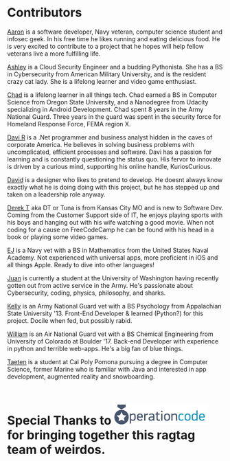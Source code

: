 # Contributors

[Aaron](https://github.com/aaron-suarez) is a software developer, Navy veteran, computer science student and infosec geek. In his free time he likes running and eating delicious food. He is very excited to contribute to a project that he hopes will help fellow veterans live a more fulfilling life.

[Ashley](https://github.com/AshTemp) is a Cloud Security Engineer and a budding Pythonista. She has a BS in Cybersecurity from American Military University, and is the resident crazy cat lady. She is a lifelong learner and video game enthusiast.

[Chad](https://github.com/chadg1980) is a lifelong learner in all things tech. Chad earned a BS in Computer Science from Oregon State University, and a Nanodegree from Udacity specializing in Android Development. Chad spent 8 years in the Army National Guard. Three years in the guard was spent in the security force for Homeland Response Force, FEMA region X. 

[Davi R](https://github.com/KuriosCurious) is a .Net programmer and business analyst hidden in the caves of corporate America. He believes in solving business problems with uncomplicated, efficient processes and software. Davi has a passion for learning and is constantly questioning the status quo. His fervor to innovate is driven by a curious mind, supporting his online handle, KuriosCurious.

[David](https://github.com/dmarchante) is a designer who likes to pretend to develop. He doesnt always know exactly what he is doing doing with this project, but he has stepped up and taken on a leadership role anyway.

[Derek T](https://github.com/dteuny1022) aka DT or Tuna is from Kansas City MO and is new to Software Dev. Coming from the Customer Support side of IT, he enjoys playing sports with his boys and hanging out with his wife watching a good movie. When not coding for a cause on FreeCodeCamp he can be found with his head in a book or playing some video games.

[EJ](https://github.com/ehawkins730) is a Navy vet with a BS in Mathematics from the United States Naval Academy.  Not experienced with universal apps, more proficient in iOS and all things Apple.  Ready to dive into other languages!

[Juan](https://github.com/juanchaves)  is currently a student at the University of Washington having recently gotten out from active service in the Army. He's passionate about Cybersecurity, coding, physics, philosophy, and sharks.

[Kelly](https://github.com/ksmacleod99) is an Army National Guard vet with a  BS Psychology from Appalachian State University '13. Front-End Developer & learned (Python?) for this project. Docile when fed, but possibly rabid.

[William](https://github.com/wimo7083) is an Air National Guard vet with a BS Chemical Engineering from University of Colorado at Boulder '17. Back-end Developer with experience in python and terrible web-apps. He's a big fan of blue things.

[Taeten](https://github.com/TenzeT) is a student at Cal Poly Pomona pursuing a degree in Computer Science, former Marine who is familiar with Java and interested in app development, augmented reality and snowboarding. 
<br> <br>
# Special Thanks to ![OpCode Logo](/resources/small-blue-logo.png "OpCode logo") for bringing together this ragtag team of weirdos.
